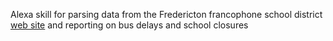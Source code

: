 Alexa skill for parsing data from the Fredericton francophone school district [web site](https://francophonesud.nbed.nb.ca/retards-et-fermetures) and reporting on bus delays and school closures
